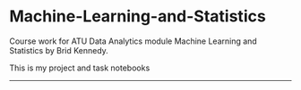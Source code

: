 # Machine-Learning-and-Statistics

Course work for ATU Data Analytics module Machine Learning and Statistics by Brid Kennedy.

This is my project and task notebooks

***




